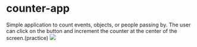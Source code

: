# counter-app
Simple application to count events, objects, or people passing by. The user can click on the button and increment the counter at the center of the screen.(practice)
![](https://imgur.com/y3JXvZU.png)
